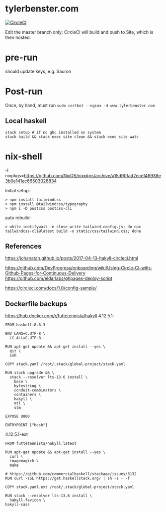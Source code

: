 # tylerbenster.com
[![CircleCI](https://circleci.com/gh/tbenst/tylerbenster.com.svg?style=svg&circle-token=644c3e1960b39a2a19cd795f1690f733a63a52a7)](https://circleci.com/gh/tbenst/tylerbenster.com)

Edit the master branch only; CircleCI will build and push to Site, which is then hosted.

# pre-run
should update keys, e.g. Sauron

# Post-run
Once, by hand, must run `sudo certbot --nginx -d www.tylerbenster.com`

## Local haskell
```
stack setup # if no ghc installed on system
stack build && stack exec site clean && stack exec site watc
```

# nix-shell
-I nixpkgs=https://github.com/NixOS/nixpkgs/archive/a15d90fad2ecef46938e3b0e141ec66503026834

Initial setup:
```
> npm install tailwindcss
> npm install @tailwindcss/typography
> npm i -D postcss postcss-cli
```

auto rebuild:
```
> while inotifywait -e close_write tailwind.config.js; do npx tailwindcss-cli@latest build -o static/css/tailwind.css; done
```

## References
https://johanatan.github.io/posts/2017-04-13-hakyll-circleci.html

https://github.com/DevProgress/onboarding/wiki/Using-Circle-CI-with-Github-Pages-for-Continuous-Delivery
https://github.com/eldarlabs/ghpages-deploy-script

https://circleci.com/docs/1.0/config-sample/


## Dockerfile backups
https://hub.docker.com/r/futtetennista/hakyll
4.12.5.1:

```
FROM haskell:8.6.3

ENV LANG=C.UTF-8 \
  LC_ALL=C.UTF-8

RUN apt-get update && apt-get install --yes \
  git \
  ssh

COPY stack.yaml /root/.stack/global-project/stack.yaml

RUN stack upgrade && \
  stack --resolver lts-13.6 install \
    base \
    bytestring \
    conduit-combinators \
    containers \
    hakyll \
    mtl \
    stm

EXPOSE 8000

ENTRYPOINT ["bash"]
```

4.12.5.1-ext
```
FROM futtetennista/hakyll:latest

RUN apt-get update && apt-get install --yes \
  curl \
  imagemagick \
  make

# https://github.com/commercialhaskell/stackage/issues/3132
RUN curl -sSL https://get.haskellstack.org/ | sh -s - -f

COPY stack.yaml.ext /root/.stack/global-project/stack.yaml

RUN stack --resolver lts-13.6 install \
  hakyll-favicon \
hakyll-sass
```
